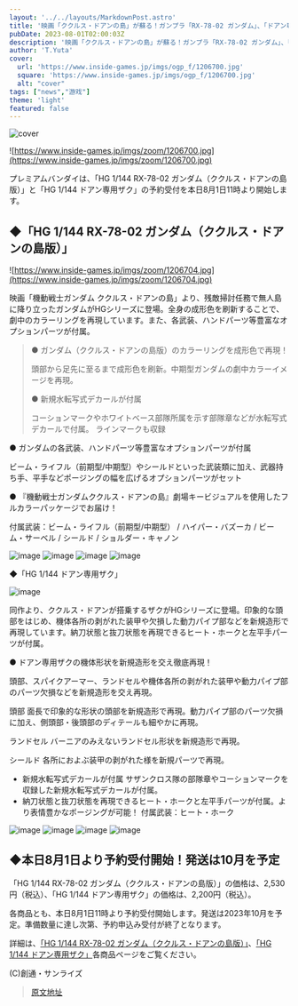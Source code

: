 ```yaml
---
layout: '../../layouts/MarkdownPost.astro'
title: '映画「ククルス・ドアンの島」が蘇る！ガンプラ「RX-78-02 ガンダム」、「ドアン専用ザク」が予約受付開始'
pubDate: 2023-08-01T02:00:03Z
description: '映画「ククルス・ドアンの島」が蘇る！ガンプラ「RX-78-02 ガンダム」、「ドアン専用ザク」が予約受付開始'
author: 'T.Yuta'
cover:
  url: 'https://www.inside-games.jp/imgs/ogp_f/1206700.jpg'
  square: 'https://www.inside-games.jp/imgs/ogp_f/1206700.jpg'
  alt: "cover"
tags: ["news","游戏"]
theme: 'light'
featured: false
---
```


![cover](https://www.inside-games.jp/imgs/ogp_f/1206700.jpg)

![https://www.inside-games.jp/imgs/zoom/1206700.jpg](https://www.inside-games.jp/imgs/zoom/1206700.jpg)

プレミアムバンダイは、「HG 1/144 RX-78-02 ガンダム（ククルス・ドアンの島版）」と「HG 1/144 ドアン専用ザク」の予約受付を本日8月1日11時より開始します。

## ◆「HG 1/144 RX-78-02 ガンダム（ククルス・ドアンの島版）」

![https://www.inside-games.jp/imgs/zoom/1206704.jpg](https://www.inside-games.jp/imgs/zoom/1206704.jpg)

映画「機動戦士ガンダム ククルス・ドアンの島」より、残敵掃討任務で無人島に降り立ったガンダムがHGシリーズに登場。全身の成形色を刷新することで、劇中のカラーリングを再現しています。また、各武装、ハンドパーツ等豊富なオプションパーツが付属。

> ● ガンダム（ククルス・ドアンの島版）のカラーリングを成形色で再現！
> 
> 頭部から足先に至るまで成形色を刷新。中期型ガンダムの劇中カラーイメージを再現。
> 
> ● 新規水転写式デカールが付属
> 
> コーションマークやホワイトベース部隊所属を示す部隊章などが水転写式デカールで付属。
ラインマークも収録

● ガンダムの各武装、ハンドパーツ等豊富なオプションパーツが付属

ビーム・ライフル（前期型/中期型）やシールドといった武装類に加え、武器持ち手、平手などポージングの幅を広げるオプションパーツがセット

● 『機動戦士ガンダムククルス・ドアンの島』劇場キービジュアルを使用したフルカラーパッケージでお届け！

付属武装：ビーム・ライフル（前期型/中期型） / ハイパー・バズーカ / ビーム・サーベル / シールド / ショルダー・キャノン

![image](https://www.inside-games.jp/imgs/zoom/1206705.jpg)
![image](https://www.inside-games.jp/imgs/zoom/1206706.jpg)
![image](https://www.inside-games.jp/imgs/zoom/1206708.jpg)
![image](https://www.inside-games.jp/imgs/zoom/1206711.jpg)

◆「HG 1/144 ドアン専用ザク」

![image](https://www.inside-games.jp/imgs/zoom/1206713.jpg)

同作より、ククルス・ドアンが搭乗するザクがHGシリーズに登場。印象的な頭部をはじめ、機体各所の剥がれた装甲や欠損した動力パイプ部などを新規造形で再現しています。納刀状態と抜刀状態を再現できるヒート・ホークと左平手パーツが付属。

● ドアン専用ザクの機体形状を新規造形を交え徹底再現！

頭部、スパイクアーマー、ランドセルや機体各所の剥がれた装甲や動力パイプ部のパーツ欠損などを新規造形を交え再現。

頭部
面長で印象的な形状の頭部を新規造形で再現。動力パイプ部のパーツ欠損に加え、側頭部・後頭部のディテールも細やかに再現。

ランドセル
バーニアのみえないランドセル形状を新規造形で再現。

シールド
各所におよぶ装甲の剥がれた様を新規パーツで再現。
- 新規水転写式デカールが付属
サザンクロス隊の部隊章やコーションマークを収録した新規水転写式デカールが付属。
- 納刀状態と抜刀状態を再現できるヒート・ホークと左平手パーツが付属。より表情豊かなポージングが可能！
付属武装：ヒート・ホーク

![image](https://www.inside-games.jp/imgs/zoom/1206714.jpg)
![image](https://www.inside-games.jp/imgs/zoom/1206715.jpg)
![image](https://www.inside-games.jp/imgs/zoom/1206718.jpg)
![image](https://www.inside-games.jp/imgs/zoom/1206719.jpg)

## ◆本日8月1日より予約受付開始！発送は10月を予定
「HG 1/144 RX-78-02 ガンダム（ククルス・ドアンの島版）」の価格は、2,530円（税込）、「HG 1/144 ドアン専用ザク」の価格は、2,200円（税込）。

各商品とも、本日8月1日11時より予約受付開始します。発送は2023年10月を予定。準備数量に達し次第、予約申込み受付が終了となります。

詳細は、[「HG 1/144 RX-78-02 ガンダム（ククルス・ドアンの島版）」](https://p-bandai.jp/item/item-1000197067/?source=csearch&medium=pc)、[「HG 1/144 ドアン専用ザク」](https://p-bandai.jp/item/item-1000197066/?source=csearch&medium=pc)各商品ページをご覧ください。

(C)創通・サンライズ

>[原文地址](https://www.inside-games.jp/article/2023/08/01/147551.html)  